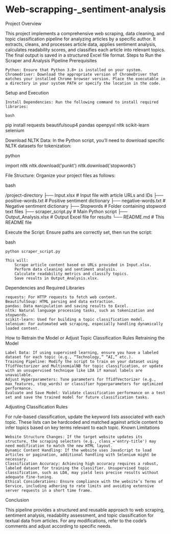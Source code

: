 # Web-scrapping-_sentiment-analysis

Project Overview

This project implements a comprehensive web scraping, data cleaning, and topic classification pipeline for analyzing articles by a specific author. It extracts, cleans, and processes article data, applies sentiment analysis, calculates readability scores, and classifies each article into relevant topics. The final output is saved in a structured Excel file format.
Steps to Run the Scraper and Analysis Pipeline
Prerequisites

    Python: Ensure that Python 3.8+ is installed on your system.
    Chromedriver: Download the appropriate version of ChromeDriver that matches your installed Chrome browser version. Place the executable in a directory in your system PATH or specify the location in the code.

Setup and Execution

    Install Dependencies: Run the following command to install required libraries:

    bash

pip install requests beautifulsoup4 pandas openpyxl nltk scikit-learn selenium

Download NLTK Data: In the Python script, you’ll need to download specific NLTK datasets for tokenization:

python

import nltk
nltk.download('punkt')
nltk.download('stopwords')

File Structure: Organize your project files as follows:

bash

/project-directory
├── Input.xlsx                # Input file with article URLs and IDs
├── positive-words.txt        # Positive sentiment dictionary
├── negative-words.txt        # Negative sentiment dictionary
├── Stopwords                 # Folder containing stopword text files
├── scraper_script.py         # Main Python script
├── Output_Analysis.xlsx      # Output Excel file for results
└── README.md                 # This README file

Execute the Script: Ensure paths are correctly set, then run the script:

bash

    python scraper_script.py

    This will:
        Scrape article content based on URLs provided in Input.xlsx.
        Perform data cleaning and sentiment analysis.
        Calculate readability metrics and classify topics.
        Save results in Output_Analysis.xlsx.

Dependencies and Required Libraries

    requests: For HTTP requests to fetch web content.
    BeautifulSoup: HTML parsing and data extraction.
    pandas: Data manipulation and saving results to Excel.
    nltk: Natural language processing tasks, such as tokenization and stopwords.
    scikit-learn: Used for building a topic classification model.
    selenium: For automated web scraping, especially handling dynamically loaded content.

How to Retrain the Model or Adjust Topic Classification Rules
Retraining the Model

    Label Data: If using supervised learning, ensure you have a labeled dataset for each topic (e.g., “Technology,” “AI,” etc.).
    Training Pipeline: Modify the script to train on your dataset using TfidfVectorizer and MultinomialNB for topic classification, or update with an unsupervised technique like LDA if manual labels are unavailable.
    Adjust Hyperparameters: Tune parameters for TfidfVectorizer (e.g., max_features, stop_words) or classifier hyperparameters for optimized performance.
    Evaluate and Save Model: Validate classification performance on a test set and save the trained model for future classification tasks.

Adjusting Classification Rules

For rule-based classification, update the keyword lists associated with each topic. These lists can be hardcoded and matched against article content to infer topics based on key terms relevant to each topic.
Known Limitations

    Website Structure Changes: If the target website updates its structure, the scraping selectors (e.g., class_='entry-title') may need modification to match the new HTML layout.
    Dynamic Content Handling: If the website uses JavaScript to load articles or pagination, additional handling with Selenium might be necessary.
    Classification Accuracy: Achieving high accuracy requires a robust, labeled dataset for training the classifier. Unsupervised topic classification, such as LDA, may yield less precise results without adequate fine-tuning.
    Ethical Considerations: Ensure compliance with the website’s Terms of Service, including adhering to rate limits and avoiding extensive server requests in a short time frame.

Conclusion

This pipeline provides a structured and reusable approach to web scraping, sentiment analysis, readability assessment, and topic classification for textual data from articles. For any modifications, refer to the code’s comments and adjust according to specific needs.

